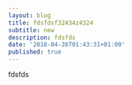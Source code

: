 ```yaml
---
layout: blog
title: fdsfdsf32434z4324
subtitle: new
description: fdsfds
date: '2018-04-26T01:43:31+01:00'
published: true
---
```

fdsfds
